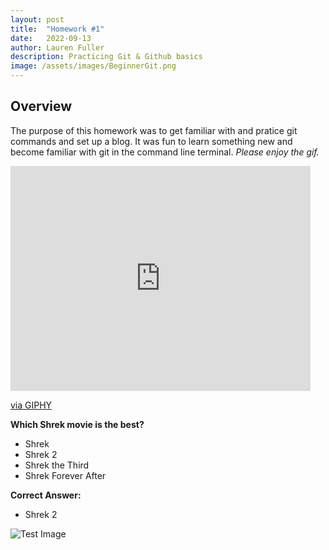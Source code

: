 ```yaml
---
layout: post
title:  "Homework #1"
date:   2022-09-13
author: Lauren Fuller
description: Practicing Git & Github basics
image: /assets/images/BeginnerGit.png
---
```


## Overview
The purpose of this homework was to get familiar with and pratice git commands and set up a blog. It was fun to learn something new and become familiar with git in the command line terminal. *Please enjoy the gif.*

<iframe src="https://giphy.com/embed/NytMLKyiaIh6VH9SPm" width="480" height="360" frameBorder="0" class="giphy-embed" allowFullScreen></iframe><p><a href="https://giphy.com/gifs/GitHub-ok-thumbs-up-thumb-NytMLKyiaIh6VH9SPm">via GIPHY</a></p>

**Which Shrek movie is the best?**
* Shrek
* Shrek 2
* Shrek the Third
* Shrek Forever After

**Correct Answer:**
* Shrek 2

![Test Image](https://static1.colliderimages.com/wordpress/wp-content/uploads/2022/03/Shrek-2.jpg?q=50&fit=contain&w=767&h=&dpr=1.5)